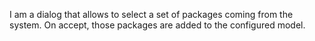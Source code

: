 I am a dialog that allows to select a set of packages coming from the system. On accept, those packages are added to the configured model.